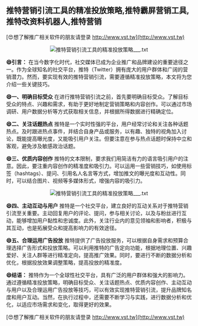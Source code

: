 ## **推特营销引流工具的精准投放策略,推特霸屏营销工具,推特改资料机器人,推特营销**

[😍想了解推广相关软件的朋友请登录 http://www.vst.tw](http://www.vst.tw)

 <center><img src="https://vst.tw/MP4/tuiguang/png/3.png" alt="推特营销引流工具的精准投放策略___.txt"></center>

**😄引言：**
在当今数字化时代，社交媒体已成为企业推广和品牌建设的重要途径之一。作为全球知名的社交平台，推特（Twitter）拥有庞大的用户群体和广阔的营销潜力。然而，要实现有效的推特营销引流，需要遵循精准投放策略，本文将为您介绍一些关键技巧。

**😄一、明确目标受众**
在进行推特营销引流之前，首先要明确目标受众。了解目标受众的特点、兴趣和需求，有助于更好地制定营销策略和内容创作。可以通过市场调研、用户数据分析等方式获取相关信息，并根据所得数据进行精确定位。

**😄二、关注话题热点**
推特是一个实时性强的平台，用户经常讨论和关注各种话题热点。及时跟进热点事件，并结合自身产品或服务，以有趣、独特的视角加入讨论，既能提高曝光度，又能吸引用户关注。但要注意在参与热点话题时保持中立和客观，避免涉及敏感政治话题。

**😄三、优质内容创作**
推特的文本限制，要求我们用简洁有力的语言吸引用户的注意。因此，要注重内容创作的精准度和吸引力。可以运用一些营销技巧，如使用标签（hashtags）、提问、引用名人名言等方式，增加推文的曝光度和互动性。同时，可以结合图片、视频等多媒体形式，增强内容的吸引力。

 <center><img src="https://vst.tw/MP4/tuiguang/png/3.png" alt="推特营销引流工具的精准投放策略___.txt"></center>

**😄四、主动互动与用户**
推特是一个社交平台，建立良好的互动关系对于推特营销引流至关重要。主动回复用户的评论、提问，参与相关讨论，以及与粉丝进行互动，能够增加用户黏性和忠诚度。此外，关注行业内的意见领袖和影响者，积极与其互动，也是拓展受众和提高影响力的有效途径。

**😄五、合理运用广告投放**
推特提供了广告投放服务，可以根据自身需求和预算合理选择广告形式和投放策略。可以利用推特的广告定向功能，根据地理位置、兴趣爱好、关注人群等进行精准定向，提高推广效果。同时，要进行不断的数据分析和优化，根据投放效果调整策略，提高投放的精准度。

**😄结语：**
推特作为一个全球性社交平台，具有广泛的用户群体和强大的影响力。通过遵循精准投放策略，明确目标受众、关注话题热点、优质内容创作、主动互动与用户以及合理运用广告投放等技巧，可以有效实现推特营销引流，提升品牌知名度和用户互动。当然，在执行过程中，还需要不断学习与实践，进行数据分析和优化，以适应市场需求和变化，取得更好的效果。

[😍想了解推广相关软件的朋友请登录 http://www.vst.tw](http://www.vst.tw)



